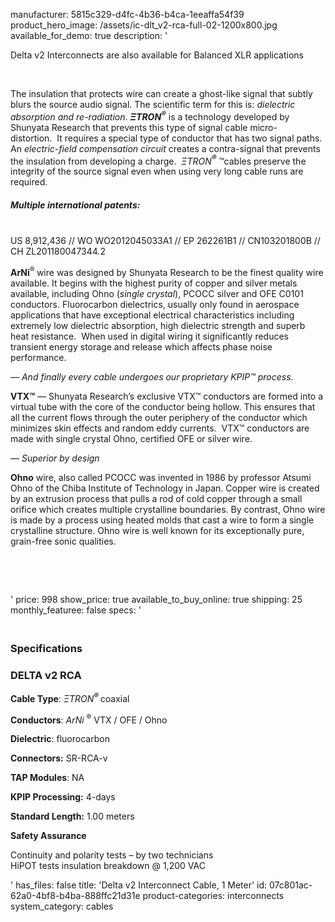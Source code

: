 manufacturer: 5815c329-d4fc-4b36-b4ca-1eeaffa54f39
product_hero_image: /assets/ic-dlt_v2-rca-full-02-1200x800.jpg
available_for_demo: true
description: '<p>Delta v2 Interconnects are also available for Balanced XLR applications &nbsp;</p><p><br></p><p>The insulation that protects wire can create a ghost-like signal that subtly blurs the source audio signal. The scientific term for this is:&nbsp;<i>dielectric absorption and re-radiation</i>.&nbsp;<b><i>ΞTRON<sup>®</sup></i></b>&nbsp;is a technology developed by Shunyata Research that prevents this type of signal cable micro-distortion.&nbsp;&nbsp;It&nbsp;requires a special type of conductor that has two signal paths. An&nbsp;<i>electric-field compensation circuit</i>&nbsp;creates a contra-signal that prevents the insulation from developing a charge.&nbsp;&nbsp;<i>ΞTRON<b><sup>®</sup></b>&nbsp;</i>™cables preserve the integrity of the source signal even when using very long cable runs are required.</p><h5>Multiple international patents:</h5><p><br>US 8,912,436 // WO WO2012045033A1 // EP 262261B1 // CN103201800B // CH ZL201180047344.2</p><p><strong>‌‌ArNi</strong><sup>®&nbsp;</sup>wire was designed by Shunyata Research to be the finest quality wire available. It begins with the highest purity of copper and silver metals available, including Ohno (<em>single crystal</em>), PCOCC silver and OFE C0101 conductors.&nbsp;Fluorocarbon dielectrics, usually only found in aerospace applications that have exceptional electrical characteristics including extremely low dielectric absorption, high dielectric strength and superb heat resistance.&nbsp;&nbsp;When used in digital wiring it significantly reduces transient energy storage and release which affects phase noise performance.</p><p><i>— And finally every cable undergoes our proprietary KPIP™ process</i>.</p><p><strong>VTX™</strong>&nbsp;— Shunyata Research’s exclusive VTX™ conductors are formed into a virtual tube with the core of the conductor being hollow. This ensures that all the current flows through the outer periphery of the conductor which minimizes skin effects and random eddy currents.&nbsp; VTX™ conductors are made with single crystal Ohno, certified OFE or silver wire.</p><p>—&nbsp;<i>Superior by design</i></p><p>‌<strong>Ohno</strong>&nbsp;wire, also called ‌PCOCC was invented in 1986 by professor Atsumi ‌Ohno of the Chiba Institute of Technology in Japan. Copper wire is created by an extrusion process that pulls a rod of cold copper through a small orifice which creates multiple crystalline boundaries. By contrast, ‌‌Ohno wire is made by a process using heated molds that cast a wire to form a single crystalline structure. ‌‌Ohno wire is well known for its exceptionally pure, grain-free sonic qualities.</p><p><br></p><p><br></p>'
price: 998
show_price: true
available_to_buy_online: true
shipping: 25
monthly_featuree: false
specs: '<h3><br>Specifications</h3><h3>DELTA v2 RCA</h3><p><strong>Cable Type</strong>:&nbsp;<i>ΞTRON<b><sup>®&nbsp;</sup></b></i>coaxial</p><p><strong>Conductors</strong>:&nbsp;<i>ArNi&nbsp;</i><sup>®</sup>&nbsp;VTX / OFE / Ohno</p><p><strong>Dielectric</strong>: fluorocarbon</p><p><strong>Connectors:</strong>&nbsp;SR-RCA-v</p><p><strong>TAP Modules</strong>: NA</p><p><strong>KPIP Processing:</strong>&nbsp;4-days</p><p><strong>Standard Length:</strong>&nbsp;1.00 meters</p><p><strong>Safety Assurance</strong></p><p>Continuity and polarity tests – by two technicians<br>HiPOT tests insulation breakdown @ 1,200 VAC</p>'
has_files: false
title: 'Delta v2 Interconnect Cable, 1 Meter'
id: 07c801ac-62a0-4bf8-b4ba-888ffc21d31e
product-categories: interconnects
system_category: cables
